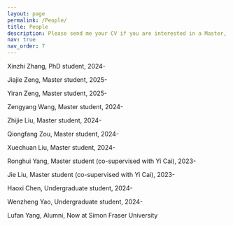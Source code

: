 ```yaml
---
layout: page
permalink: /People/
title: People
description: Please send me your CV if you are interested in a Master, PhD or research assistant position in my group.
nav: true
nav_order: 7
---
```

Xinzhi Zhang, PhD student, 2024-

Jiajie Zeng, Master student, 2025-

Yiran Zeng, Master student, 2025-

Zengyang Wang, Master student, 2024-

Zhijie Liu, Master student, 2024-

Qiongfang Zou, Master student, 2024-

Xuechuan Liu, Master student, 2024-

Ronghui Yang, Master student (co-supervised with Yi Cai), 2023-

Jie Liu, Master student (co-supervised with Yi Cai), 2023-

Haoxi Chen, Undergraduate student, 2024-

Wenzheng Yao, Undergraduate student, 2024-

Lufan Yang, Alumni, Now at Simon Fraser University



